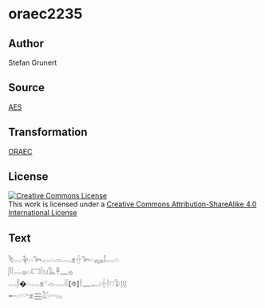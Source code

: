 # oraec2235

## Author

Stefan Grunert

## Source

[AES](https://github.com/simondschweitzer/aes)

## Transformation

[ORAEC](https://oraec.github.io/)

## License

<a rel="license" href="http://creativecommons.org/licenses/by-sa/4.0/"><img alt="Creative Commons License" style="border-width:0" src="https://i.creativecommons.org/l/by-sa/4.0/88x31.png" /></a><br />This work is licensed under a <a rel="license" href="http://creativecommons.org/licenses/by-sa/4.0/">Creative Commons Attribution-ShareAlike 4.0 International License</a>

## Text

𓌸𓂋𓊿𓏏𓅨𓂋𓏏𓁹𓂋𓁷𓏶𓅨𓏏𓈐𓄤𓂋𓏏<br>
𓋴𓌉𓂋𓐍𓏏𓉐𓌉𓂓𓅓𓋹𓈖𓐍<br>
𓂋𓋴�𓏏𓂋𓁷𓍢𓁹𓂋𓇋𓇋[⯑]𓎛𓈖𓂝𓏶𓎛𓈞𓅱𓊤𓊤𓊤<br>
𓄡𓏏𓎡𓁷𓈗𓅷𓂸𓊪<br>
